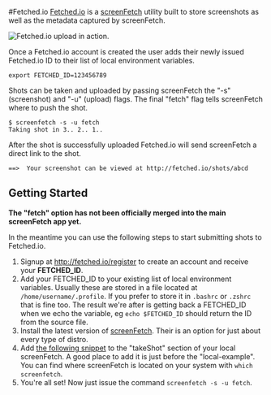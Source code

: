#Fetched.io
[Fetched.io](http://fetched.io) is a [screenFetch](https://github.com/KittyKatt/screenFetch) utility built to store screenshots as well as the metadata captured by screenFetch.

![Fetched.io upload in action.](http://res.cloudinary.com/dujajeeu7/image/upload/v1439360764/fetchedio_r6zutx.gif)

Once a Fetched.io account is created the user adds their newly issued Fetched.io ID to their list of local environment variables.

    export FETCHED_ID=123456789

Shots can be taken and uploaded by passing screenFetch the "-s" (screenshot) and "-u" (upload) flags. The final "fetch" flag tells screenFetch where to push the shot.

    $ screenfetch -s -u fetch
    Taking shot in 3.. 2.. 1..

After the shot is successfully uploaded Fetched.io will send screenFetch a direct link to the shot.

    ==>  Your screenshot can be viewed at http://fetched.io/shots/abcd

## Getting Started
**The "fetch" option has not been officially merged into the main screenFetch app yet.** 

In the meantime you can use the following steps to start submitting shots to Fetched.io.

 1. Signup at http://fetched.io/register to create an account and receive your **FETCHED_ID**.
 2. Add your FETCHED_ID to your existing list of local environment variables. Usually these are stored in a file located at ```/home/username/.profile```. If you prefer to store it in ```.bashrc``` or ```.zshrc``` that is fine too. The result we're after is getting back a FETCHED_ID when we echo the variable, eg ```echo $FETCHED_ID``` should return the ID from the source file.
 3. Install the latest version of [screenFetch](https://github.com/KittyKatt/screenFetch). Their is an option for just about every type of distro.
 4.  Add [the following snippet](https://gist.github.com/justinseiter/cd624a4948596a72cd32) to the "takeShot" section of your local screenFetch. A good place to add it is just before the "local-example". You can find where screenFetch is located on your system with ```which screenfetch```.
 5. You're all set! Now just issue the command ```screenfetch -s -u fetch```.